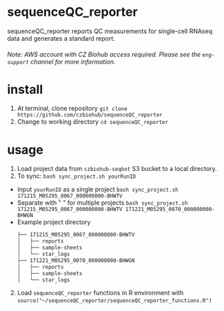 # sequenceQC_reporter
sequenceQC_reporter reports QC measurements for single-cell RNAseq data and generates a standard report.

###### Note: AWS account with CZ Biohub access required. Please see the `eng-support` channel for more information.
# install
1. At terminal, clone repository `git clone https://github.com/czbiohub/sequenceQC_reporter`
2. Change to working directory `cd sequenceQC_reporter`

# usage
1. Load project data from `czbiohub-seqbot` S3 bucket to a local directory. 
2. To sync: `bash sync_project.sh yourRunID` 
  * Input `yourRunID` as a single project `bash sync_project.sh 171215_M05295_0067_000000000-BHWTV` 
  * Separate with " " for multiple projects `bash sync_project.sh 171215_M05295_0067_000000000-BHWTV 171221_M05295_0070_000000000-BHWGN`
  * Example project directory
       ```bash
       ├── 171215_M05295_0067_000000000-BHWTV
       │   ├── reports
       │   ├── sample-sheets
       │   └── star_logs
       ├── 171221_M05295_0070_000000000-BHWGN
       │   ├── reports
       │   ├── sample-sheets
       │   └── star_logs
       ```
2. Load `sequenceQC_reporter` functions in R environment with `source("~/sequenceQC_reporter/sequenceQC_reporter_functions.R")`
